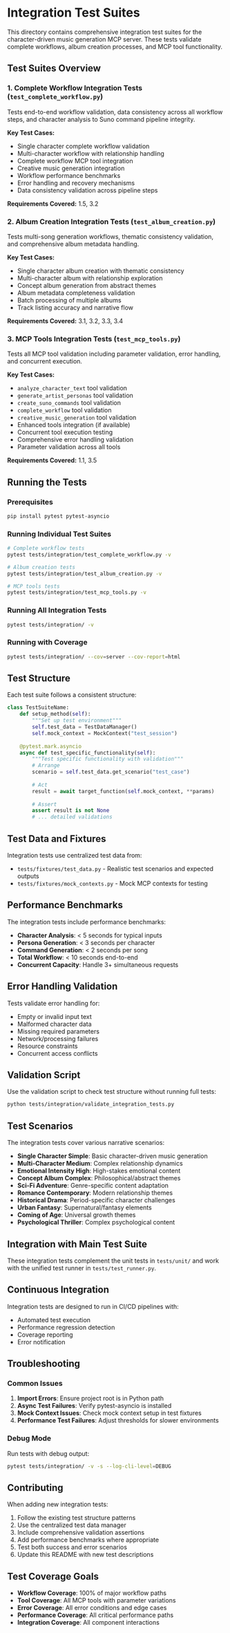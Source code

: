 # Integration Test Suites

This directory contains comprehensive integration test suites for the character-driven music generation MCP server. These tests validate complete workflows, album creation processes, and MCP tool functionality.

## Test Suites Overview

### 1. Complete Workflow Integration Tests (`test_complete_workflow.py`)

Tests end-to-end workflow validation, data consistency across all workflow steps, and character analysis to Suno command pipeline integrity.

**Key Test Cases:**
- Single character complete workflow validation
- Multi-character workflow with relationship handling
- Complete workflow MCP tool integration
- Creative music generation integration
- Workflow performance benchmarks
- Error handling and recovery mechanisms
- Data consistency validation across pipeline steps

**Requirements Covered:** 1.5, 3.2

### 2. Album Creation Integration Tests (`test_album_creation.py`)

Tests multi-song generation workflows, thematic consistency validation, and comprehensive album metadata handling.

**Key Test Cases:**
- Single character album creation with thematic consistency
- Multi-character album with relationship exploration
- Concept album generation from abstract themes
- Album metadata completeness validation
- Batch processing of multiple albums
- Track listing accuracy and narrative flow

**Requirements Covered:** 3.1, 3.2, 3.3, 3.4

### 3. MCP Tools Integration Tests (`test_mcp_tools.py`)

Tests all MCP tool validation including parameter validation, error handling, and concurrent execution.

**Key Test Cases:**
- `analyze_character_text` tool validation
- `generate_artist_personas` tool validation  
- `create_suno_commands` tool validation
- `complete_workflow` tool validation
- `creative_music_generation` tool validation
- Enhanced tools integration (if available)
- Concurrent tool execution testing
- Comprehensive error handling validation
- Parameter validation across all tools

**Requirements Covered:** 1.1, 3.5

## Running the Tests

### Prerequisites

```bash
pip install pytest pytest-asyncio
```

### Running Individual Test Suites

```bash
# Complete workflow tests
pytest tests/integration/test_complete_workflow.py -v

# Album creation tests  
pytest tests/integration/test_album_creation.py -v

# MCP tools tests
pytest tests/integration/test_mcp_tools.py -v
```

### Running All Integration Tests

```bash
pytest tests/integration/ -v
```

### Running with Coverage

```bash
pytest tests/integration/ --cov=server --cov-report=html
```

## Test Structure

Each test suite follows a consistent structure:

```python
class TestSuiteName:
    def setup_method(self):
        """Set up test environment"""
        self.test_data = TestDataManager()
        self.mock_context = MockContext("test_session")
    
    @pytest.mark.asyncio
    async def test_specific_functionality(self):
        """Test specific functionality with validation"""
        # Arrange
        scenario = self.test_data.get_scenario("test_case")
        
        # Act
        result = await target_function(self.mock_context, **params)
        
        # Assert
        assert result is not None
        # ... detailed validations
```

## Test Data and Fixtures

Integration tests use centralized test data from:
- `tests/fixtures/test_data.py` - Realistic test scenarios and expected outputs
- `tests/fixtures/mock_contexts.py` - Mock MCP contexts for testing

## Performance Benchmarks

The integration tests include performance benchmarks:

- **Character Analysis**: < 5 seconds for typical inputs
- **Persona Generation**: < 3 seconds per character
- **Command Generation**: < 2 seconds per song
- **Total Workflow**: < 10 seconds end-to-end
- **Concurrent Capacity**: Handle 3+ simultaneous requests

## Error Handling Validation

Tests validate error handling for:
- Empty or invalid input text
- Malformed character data
- Missing required parameters
- Network/processing failures
- Resource constraints
- Concurrent access conflicts

## Validation Script

Use the validation script to check test structure without running full tests:

```bash
python tests/integration/validate_integration_tests.py
```

## Test Scenarios

The integration tests cover various narrative scenarios:

- **Single Character Simple**: Basic character-driven music generation
- **Multi-Character Medium**: Complex relationship dynamics
- **Emotional Intensity High**: High-stakes emotional content
- **Concept Album Complex**: Philosophical/abstract themes
- **Sci-Fi Adventure**: Genre-specific content adaptation
- **Romance Contemporary**: Modern relationship themes
- **Historical Drama**: Period-specific character challenges
- **Urban Fantasy**: Supernatural/fantasy elements
- **Coming of Age**: Universal growth themes
- **Psychological Thriller**: Complex psychological content

## Integration with Main Test Suite

These integration tests complement the unit tests in `tests/unit/` and work with the unified test runner in `tests/test_runner.py`.

## Continuous Integration

Integration tests are designed to run in CI/CD pipelines with:
- Automated test execution
- Performance regression detection
- Coverage reporting
- Error notification

## Troubleshooting

### Common Issues

1. **Import Errors**: Ensure project root is in Python path
2. **Async Test Failures**: Verify pytest-asyncio is installed
3. **Mock Context Issues**: Check mock context setup in test fixtures
4. **Performance Test Failures**: Adjust thresholds for slower environments

### Debug Mode

Run tests with debug output:

```bash
pytest tests/integration/ -v -s --log-cli-level=DEBUG
```

## Contributing

When adding new integration tests:

1. Follow the existing test structure patterns
2. Use the centralized test data manager
3. Include comprehensive validation assertions
4. Add performance benchmarks where appropriate
5. Test both success and error scenarios
6. Update this README with new test descriptions

## Test Coverage Goals

- **Workflow Coverage**: 100% of major workflow paths
- **Tool Coverage**: All MCP tools with parameter variations
- **Error Coverage**: All error conditions and edge cases
- **Performance Coverage**: All critical performance paths
- **Integration Coverage**: All component interactions
